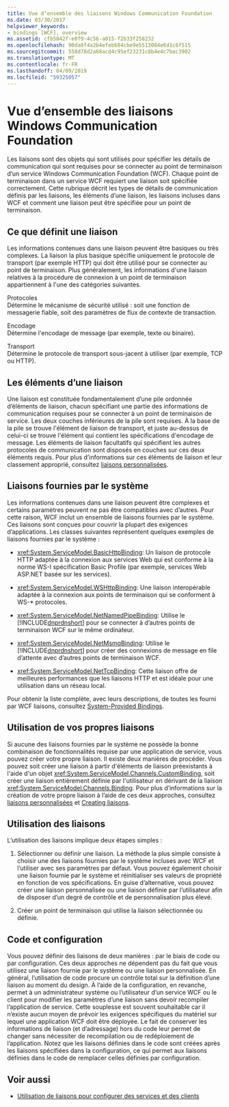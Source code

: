 ```yaml
---
title: Vue d’ensemble des liaisons Windows Communication Foundation
ms.date: 03/30/2017
helpviewer_keywords:
- bindings [WCF], overview
ms.assetid: cfb5842f-e0f9-4c56-a015-f2b33f258232
ms.openlocfilehash: 90da8f4a2b4efeb684cbe9e5513084e6d1c6f515
ms.sourcegitcommit: 558d78d2a68acd4c95ef23231c8b4e4c7bac3902
ms.translationtype: MT
ms.contentlocale: fr-FR
ms.lasthandoff: 04/09/2019
ms.locfileid: "59325057"
---
```

# <a name="windows-communication-foundation-bindings-overview"></a>Vue d’ensemble des liaisons Windows Communication Foundation
Les liaisons sont des objets qui sont utilisés pour spécifier les détails de communication qui sont requises pour se connecter au point de terminaison d’un service Windows Communication Foundation (WCF). Chaque point de terminaison dans un service WCF requiert une liaison soit spécifiée correctement. Cette rubrique décrit les types de détails de communication définis par les liaisons, les éléments d’une liaison, les liaisons incluses dans WCF et comment une liaison peut être spécifiée pour un point de terminaison.  
  
## <a name="what-a-binding-defines"></a>Ce que définit une liaison  
 Les informations contenues dans une liaison peuvent être basiques ou très complexes. La liaison la plus basique spécifie uniquement le protocole de transport (par exemple HTTP) qui doit être utilisé pour se connecter au point de terminaison. Plus généralement, les informations d'une liaison relatives à la procédure de connexion à un point de terminaison appartiennent à l'une des catégories suivantes.  
  
 Protocoles  
 Détermine le mécanisme de sécurité utilisé : soit une fonction de messagerie fiable, soit des paramètres de flux de contexte de transaction.  
  
 Encodage  
 Détermine l'encodage de message (par exemple, texte ou binaire).  
  
 Transport  
 Détermine le protocole de transport sous-jacent à utiliser (par exemple, TCP ou HTTP).  
  
## <a name="the-elements-of-a-binding"></a>Les éléments d’une liaison  
 Une liaison est constituée fondamentalement d’une pile ordonnée d’éléments de liaison, chacun spécifiant une partie des informations de communication requises pour se connecter à un point de terminaison de service. Les deux couches inférieures de la pile sont requises. À la base de la pile se trouve l'élément de liaison de transport, et juste au-dessus de celui-ci se trouve l'élément qui contient les spécifications d'encodage de message. Les éléments de liaison facultatifs qui spécifient les autres protocoles de communication sont disposés en couches sur ces deux éléments requis. Pour plus d’informations sur ces éléments de liaison et leur classement approprié, consultez [liaisons personnalisées](../../../docs/framework/wcf/extending/custom-bindings.md).  
  
## <a name="system-provided-bindings"></a>Liaisons fournies par le système  
 Les informations contenues dans une liaison peuvent être complexes et certains paramètres peuvent ne pas être compatibles avec d’autres. Pour cette raison, WCF inclut un ensemble de liaisons fournies par le système. Ces liaisons sont conçues pour couvrir la plupart des exigences d’applications. Les classes suivantes représentent quelques exemples de liaisons fournies par le système :  
  
-   <xref:System.ServiceModel.BasicHttpBinding>: Un liaison de protocole HTTP adaptée à la connexion aux services Web qui est conforme à la norme WS-I spécification Basic Profile (par exemple, services Web ASP.NET basée sur les services).  
  
-   <xref:System.ServiceModel.WSHttpBinding>: Une liaison interopérable adaptée à la connexion aux points de terminaison qui se conforment à WS-* protocoles.  
  
-   <xref:System.ServiceModel.NetNamedPipeBinding>: Utilise le [!INCLUDE[dnprdnshort](../../../includes/dnprdnshort-md.md)] pour se connecter à d’autres points de terminaison WCF sur le même ordinateur.  
  
-   <xref:System.ServiceModel.NetMsmqBinding>: Utilise le [!INCLUDE[dnprdnshort](../../../includes/dnprdnshort-md.md)] pour créer des connexions de message en file d’attente avec d’autres points de terminaison WCF.  

- <xref:System.ServiceModel.NetTcpBinding>: Cette liaison offre de meilleures performances que les liaisons HTTP et est idéale pour une utilisation dans un réseau local.
  
 Pour obtenir la liste complète, avec leurs descriptions, de toutes les fourni par WCF liaisons, consultez [System-Provided Bindings](../../../docs/framework/wcf/system-provided-bindings.md).  
  
## <a name="using-your-own-bindings"></a>Utilisation de vos propres liaisons  
 Si aucune des liaisons fournies par le système ne possède la bonne combinaison de fonctionnalités requise par une application de service, vous pouvez créer votre propre liaison. Il existe deux manières de procéder. Vous pouvez soit créer une liaison à partir d'éléments de liaison préexistants à l'aide d'un objet <xref:System.ServiceModel.Channels.CustomBinding>, soit créer une liaison entièrement définie par l'utilisateur en dérivant de la liaison <xref:System.ServiceModel.Channels.Binding>. Pour plus d’informations sur la création de votre propre liaison à l’aide de ces deux approches, consultez [liaisons personnalisées](../../../docs/framework/wcf/extending/custom-bindings.md) et [Creating liaisons](../../../docs/framework/wcf/extending/creating-user-defined-bindings.md).  
  
## <a name="using-bindings"></a>Utilisation des liaisons  
 L’utilisation des liaisons implique deux étapes simples :  
  
1. Sélectionner ou définir une liaison. La méthode la plus simple consiste à choisir une des liaisons fournies par le système incluses avec WCF et l’utiliser avec ses paramètres par défaut. Vous pouvez également choisir une liaison fournie par le système et réinitialiser ses valeurs de propriété en fonction de vos spécifications. En guise d’alternative, vous pouvez créer une liaison personnalisée ou une liaison définie par l’utilisateur afin de disposer d’un degré de contrôle et de personnalisation plus élevé.  
  
2. Créer un point de terminaison qui utilise la liaison sélectionnée ou définie.  
  
## <a name="code-and-configuration"></a>Code et configuration  
 Vous pouvez définir des liaisons de deux manières : par le biais de code ou par configuration. Ces deux approches ne dépendent pas du fait que vous utilisez une liaison fournie par le système ou une liaison personnalisée. En général, l’utilisation de code procure un contrôle total sur la définition d’une liaison au moment du design. À l’aide de la configuration, en revanche, permet à un administrateur système ou l’utilisateur d’un service WCF ou le client pour modifier les paramètres d’une liaison sans devoir recompiler l’application de service. Cette souplesse est souvent souhaitable car il n’existe aucun moyen de prévoir les exigences spécifiques du matériel sur lequel une application WCF doit être déployée. Le fait de conserver les informations de liaison (et d’adressage) hors du code leur permet de changer sans nécessiter de recompilation ou de redéploiement de l’application. Notez que les liaisons définies dans le code sont créées après les liaisons spécifiées dans la configuration, ce qui permet aux liaisons définies dans le code de remplacer celles définies par configuration.  
  
## <a name="see-also"></a>Voir aussi

- [Utilisation de liaisons pour configurer des services et des clients](../../../docs/framework/wcf/using-bindings-to-configure-services-and-clients.md)
